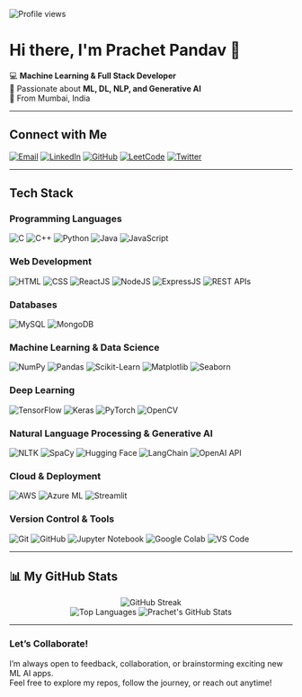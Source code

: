 

<!--
**prachet283/prachet283** is a ✨ _special_ ✨ repository because its `README.md` (this file) appears on your GitHub profile.

Here are some ideas to get you started:

- 🔭 I’m currently working on ...
- 🌱 I’m currently learning ...
- 👯 I’m looking to collaborate on ...
- 🤔 I’m looking for help with ...
- 💬 Ask me about ...
- 📫 How to reach me: ...
- 😄 Pronouns: ...
- ⚡ Fun fact: ...
-->

![Profile views](https://komarev.com/ghpvc/?username=prachet283&label=Profile%20views&color=0e75b6&style=flat)


<!--<h1>Hi, <b>I'm Prachet Pandav</b> 👋</h1>
<p> An AI enthusiast | ML Engineer | Full Stack Dev</p> -->
# Hi there, I'm Prachet Pandav 👋

💻 **Machine Learning & Full Stack Developer**  
🚀 Passionate about **ML, DL, NLP, and Generative AI**  
📍 From Mumbai, India 

---

## Connect with Me

[![Email](https://img.shields.io/badge/Email-%23D14836.svg?style=for-the-badge&logo=gmail&logoColor=white)](mailto:prachetpandav283@gmail.com)
[![LinkedIn](https://img.shields.io/badge/LinkedIn-%230077B5.svg?style=for-the-badge&logo=linkedin&logoColor=white)](https://www.linkedin.com/in/prachet-pandav-49b781225/)
[![GitHub](https://img.shields.io/badge/GitHub-%23181717.svg?style=for-the-badge&logo=github&logoColor=white)](http://github.com/prachet283)
[![LeetCode](https://img.shields.io/badge/LeetCode-%23FFA116.svg?style=for-the-badge&logo=leetcode&logoColor=black)](https://leetcode.com/prachetpandav283/)
[![Twitter](https://img.shields.io/badge/Twitter-%231DA1F2.svg?style=for-the-badge&logo=twitter&logoColor=white)](https://x.com/pandav_prachet)

---

##  Tech Stack

### Programming Languages
![C](https://img.shields.io/badge/C-A8B9CC?style=for-the-badge&logo=c&logoColor=black)
![C++](https://img.shields.io/badge/C++-00599C?style=for-the-badge&logo=c%2B%2B&logoColor=white)
![Python](https://img.shields.io/badge/Python-3776AB?style=for-the-badge&logo=python&logoColor=white)
![Java](https://img.shields.io/badge/Java-007396?style=for-the-badge&logo=java&logoColor=white)
![JavaScript](https://img.shields.io/badge/JavaScript-F7DF1E?style=for-the-badge&logo=javascript&logoColor=black)

### Web Development
![HTML](https://img.shields.io/badge/HTML-E34F26?style=for-the-badge&logo=html5&logoColor=white)
![CSS](https://img.shields.io/badge/CSS-1572B6?style=for-the-badge&logo=css3&logoColor=white)
![ReactJS](https://img.shields.io/badge/ReactJS-61DAFB?style=for-the-badge&logo=react&logoColor=black)
![NodeJS](https://img.shields.io/badge/NodeJS-339933?style=for-the-badge&logo=node.js&logoColor=white)
![ExpressJS](https://img.shields.io/badge/ExpressJS-000000?style=for-the-badge&logo=express&logoColor=white)
![REST APIs](https://img.shields.io/badge/REST_APIs-02569B?style=for-the-badge&logo=api&logoColor=white)

### Databases
![MySQL](https://img.shields.io/badge/MySQL-4479A1?style=for-the-badge&logo=mysql&logoColor=white)
![MongoDB](https://img.shields.io/badge/MongoDB-47A248?style=for-the-badge&logo=mongodb&logoColor=white)

### Machine Learning & Data Science
![NumPy](https://img.shields.io/badge/NumPy-013243?style=for-the-badge&logo=numpy&logoColor=white)
![Pandas](https://img.shields.io/badge/Pandas-150458?style=for-the-badge&logo=pandas&logoColor=white)
![Scikit-Learn](https://img.shields.io/badge/Scikit--Learn-F7931E?style=for-the-badge&logo=scikit-learn&logoColor=white)
![Matplotlib](https://img.shields.io/badge/Matplotlib-013243?style=for-the-badge&logo=plotly&logoColor=white)
![Seaborn](https://img.shields.io/badge/Seaborn-3182bd?style=for-the-badge&logoColor=white)

### Deep Learning
![TensorFlow](https://img.shields.io/badge/TensorFlow-FF6F00?style=for-the-badge&logo=tensorflow&logoColor=white)
![Keras](https://img.shields.io/badge/Keras-D00000?style=for-the-badge&logo=keras&logoColor=white)
![PyTorch](https://img.shields.io/badge/PyTorch-EE4C2C?style=for-the-badge&logo=pytorch&logoColor=white)
![OpenCV](https://img.shields.io/badge/OpenCV-5C3EE8?style=for-the-badge&logo=opencv&logoColor=white)

### Natural Language Processing & Generative AI
![NLTK](https://img.shields.io/badge/NLTK-85C88A?style=for-the-badge&logoColor=white)
![SpaCy](https://img.shields.io/badge/SpaCy-09A3D5?style=for-the-badge&logoColor=white)
![Hugging Face](https://img.shields.io/badge/Hugging%20Face-FFAE1A?style=for-the-badge&logo=huggingface&logoColor=black)
![LangChain](https://img.shields.io/badge/LangChain-1C3C3C?style=for-the-badge&logoColor=white)
![OpenAI API](https://img.shields.io/badge/OpenAI_API-412991?style=for-the-badge&logo=openai&logoColor=white)

### Cloud & Deployment
![AWS](https://img.shields.io/badge/AWS-FF9900?style=for-the-badge&logo=amazonaws&logoColor=white)
![Azure ML](https://img.shields.io/badge/Azure%20ML-0089D6?style=for-the-badge&logo=microsoftazure&logoColor=white)
![Streamlit](https://img.shields.io/badge/Streamlit-FF4B4B?style=for-the-badge&logo=streamlit&logoColor=white)

### Version Control & Tools
![Git](https://img.shields.io/badge/Git-F05032?style=for-the-badge&logo=git&logoColor=white)
![GitHub](https://img.shields.io/badge/GitHub-181717?style=for-the-badge&logo=github&logoColor=white)
![Jupyter Notebook](https://img.shields.io/badge/Jupyter%20Notebook-F37626?style=for-the-badge&logo=jupyter&logoColor=white)
![Google Colab](https://img.shields.io/badge/Google%20Colab-F9AB00?style=for-the-badge&logo=googlecolab&logoColor=black)
![VS Code](https://img.shields.io/badge/VS%20Code-007ACC?style=for-the-badge&logo=visualstudiocode&logoColor=white)

---

## 📊 My GitHub Stats

<p align="center">
  <img src="https://github-readme-streak-stats.herokuapp.com/?user=prachet283&theme=radical" alt="GitHub Streak" />
  <br/>
  <img src="https://github-readme-stats.vercel.app/api/top-langs/?username=prachet283&layout=compact&theme=radical" alt="Top Languages" />
  <img src="https://github-readme-stats.vercel.app/api?username=prachet283&show_icons=true&theme=radical" alt="Prachet's GitHub Stats" />
</p>

---

###  Let’s Collaborate!

I’m always open to feedback, collaboration, or brainstorming exciting new ML AI apps.  
Feel free to explore my repos, follow the journey, or reach out anytime!


